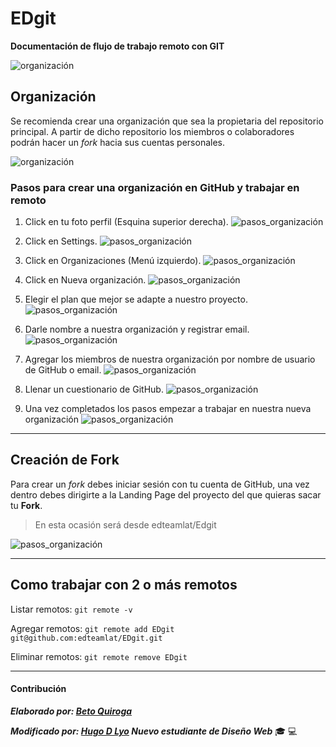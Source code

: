 # EDgit
**Documentación de flujo de trabajo remoto con GIT**

![organización](img/logistics.svg)

## Organización

Se recomienda crear una organización que sea la propietaria del repositorio principal. A partir de dicho repositorio los miembros o colaboradores podrán hacer un *fork* hacia sus cuentas personales.

![organización](img/mind_map.svg)


### Pasos para crear una organización en GitHub y trabajar en remoto

1. Click en tu foto perfil (Esquina superior derecha).
![pasos_organización](img/001.png)

2. Click en Settings.
![pasos_organización](img/002.png)

3. Click en Organizaciones (Menú izquierdo).
![pasos_organización](img/003.png)

4. Click en Nueva organización.
![pasos_organización](img/004.png)

5. Elegir el plan que mejor se adapte a nuestro proyecto.
![pasos_organización](img/005.png)

6. Darle nombre a nuestra organización y registrar email.
![pasos_organización](img/006.png)

7. Agregar los miembros de nuestra organización por nombre de usuario de GitHub o email.
![pasos_organización](img/007.png)

8. Llenar un cuestionario de GitHub.
![pasos_organización](img/008.png)

9. Una vez completados los pasos empezar a trabajar en nuestra nueva organización
![pasos_organización](img/009.png)

---

## Creación de Fork

Para crear un *fork* debes iniciar sesión con tu cuenta de GitHub, una vez dentro debes dirigirte a la Landing Page del proyecto del que quieras sacar tu **Fork**.

>En esta ocasión será desde edteamlat/Edgit

![pasos_organización](img/010.png)

---

## Como trabajar con 2 o más remotos

Listar remotos:
`git remote -v`

Agregar remotos:
`git remote add EDgit git@github.com:edteamlat/EDgit.git`

Eliminar remotos:
`git remote remove EDgit`

---

#### Contribución

***Elaborado por: [Beto Quiroga](https://github.com/betoquiroga)*** 

***Modificado por: [Hugo D Lyo](https://github.com/HugoDLyo) Nuevo estudiante de Diseño Web*** :mortar_board: :computer:
